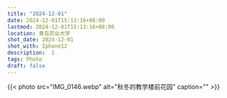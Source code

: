 ```yaml
---
title: "2024-12-01"
date: 2024-12-01T15:13:16+08:00
lastmod: 2024-12-01T15:13:16+08:00
location: 青岛农业大学
shot_date: 2024-12-01
shot_with: Iphone12
description:  1
tags: Photo
draft: false
---
```


{{< photo src="IMG_0146.webp" alt="秋冬的教学楼前花园" caption="" >}}
